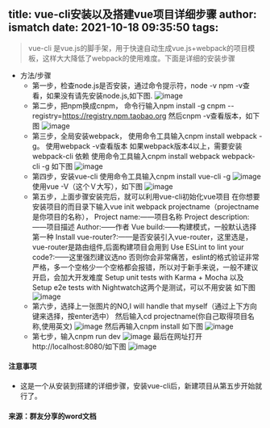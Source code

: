 title: vue-cli安装以及搭建vue项目详细步骤
author: ismatch
date: 2021-10-18 09:35:50
tags:
---
> vue-cli 是vue.js的脚手架，用于快速自动生成vue.js+webpack的项目模板，这样大大降低了webpack的使用难度。下面是详细的安装步骤
- 方法/步骤
	- 第一步，检查node.js是否安装，通过命令提示符，node -v npm -v查看，如果没有请先安装node.js,如下图.
   ![image](/files/vue-cli-getstart/1.png)
   <!-- more -->
	- 第二步，把npm换成cnpm，
命令行输入npm install -g cnpm --registry=https://registry.npm.taobao.org
然后cnpm -v查看版本，如下图
	![image](/files/vue-cli-getstart/2.png)
	- 第三步，全局安装webpack，
使用命令工具输入cnpm install webpack -g。
使用webpack -v查看版本
如果webpack版本4以上，需要安装webpack-cli 依赖 
使用命令工具输入cnpm install webpack webpack-cli -g 如下图
![image](/files/vue-cli-getstart/3.png)
	- 第四步，安装vue-cli
使用命令工具输入cnpm install vue-cli -g
![image](/files/vue-cli-getstart/4-1.png)
使用vue -V（这个Ｖ大写），如下图
![image](/files/vue-cli-getstart/4-2.png)
	- 第五步，上面步骤安装完后，就可以利用vue-cli初始化vue项目
在你想要安装项目的而目录下输入vue init webpack projectname（projectname是你项目的名称），
Project name:——项目名称
Project description:——项目描述
Author:——作者
Vue build:——构建模式，一般默认选择第一种
Install vue-router?:——是否安装引入vue-router，这里选是，vue-router是路由组件,后面构建项目会用到
Use ESLint to lint your code?:——这里强烈建议选no 否则你会非常痛苦，eslint的格式验证非常严格，多一个空格少一个空格都会报错，所以对于新手来说，一般不建议开启，会加大开发难度
Setup unit tests with Karma + Mocha 以及Setup e2e tests with Nightwatch这两个是测试，可以不用安装
如下图
![image](/files/vue-cli-getstart/5.png)
	- 第六步，选择上一张图片的NO,I will handle that myself（通过上下方向键来选择，按enter选中）
然后输入cd projectname(你自己取得项目名称,使用英文)
![image](/files/vue-cli-getstart/6-1.png)
然后再输入cnpm install
如下图
![image](/files/vue-cli-getstart/6-2.png)
	- 第七步，输入cnpm run dev
    ![image](/files/vue-cli-getstart/7.png)
最后在网址打开http://localhost:8080/如下图
  ![image](/files/vue-cli-getstart/7-2.jpg)
 
#### 注意事项
- 这是一个从安装到搭建的详细步骤，安装vue-cli后，新建项目从第五步开始就行了。

#### 来源：群友分享的word文档
